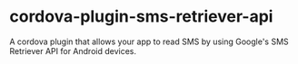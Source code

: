 # cordova-plugin-sms-retriever-api
A cordova plugin that allows your app to read SMS by using Google's SMS Retriever API for Android devices.
